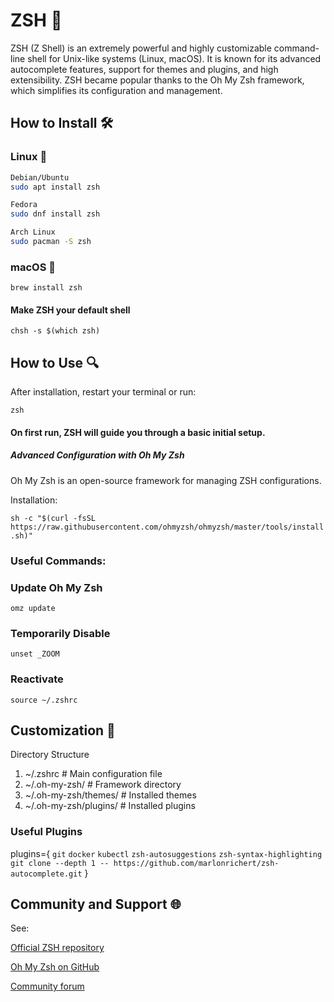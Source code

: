 # ZSH 🐚

ZSH (Z Shell) is an extremely powerful and highly customizable command-line shell for Unix-like systems (Linux, macOS). It is known for its advanced autocomplete features, support for themes and plugins, and high extensibility. ZSH became popular thanks to the Oh My Zsh framework, which simplifies its configuration and management.

## How to Install 🛠️

### Linux 🐧
```bash
Debian/Ubuntu
sudo apt install zsh

Fedora
sudo dnf install zsh

Arch Linux
sudo pacman -S zsh
```
### macOS 🍎

```brew install zsh```

#### Make ZSH your default shell

```chsh -s $(which zsh)```

## How to Use 🔍

After installation, restart your terminal or run:

```zsh```

#### On first run, ZSH will guide you through a basic initial setup.
##### Advanced Configuration with Oh My Zsh

Oh My Zsh is an open-source framework for managing ZSH configurations.

Installation:

```sh -c "$(curl -fsSL https://raw.githubusercontent.com/ohmyzsh/ohmyzsh/master/tools/install.sh)"```

### Useful Commands:


### Update Oh My Zsh
```omz update```

### Temporarily Disable
```unset _ZOOM```

### Reactivate
```source ~/.zshrc```

## Customization 🎨
Directory Structure

1. ~/.zshrc              # Main configuration file
2. ~/.oh-my-zsh/         # Framework directory
3. ~/.oh-my-zsh/themes/  # Installed themes
4. ~/.oh-my-zsh/plugins/ # Installed plugins

### Useful Plugins

plugins={
```git```
```docker```
```kubectl```
```zsh-autosuggestions```
```zsh-syntax-highlighting```
```git clone --depth 1 -- https://github.com/marlonrichert/zsh-autocomplete.git```
}

## Community and Support 🌐

See:

<a href="https://www.zsh.org/">Official ZSH repository</a>

<a href="https://github.com/ohmyzsh/ohmyzsh">Oh My Zsh on GitHub</a>

<a href="https://www.zsh.org/mla">Community forum</a>
